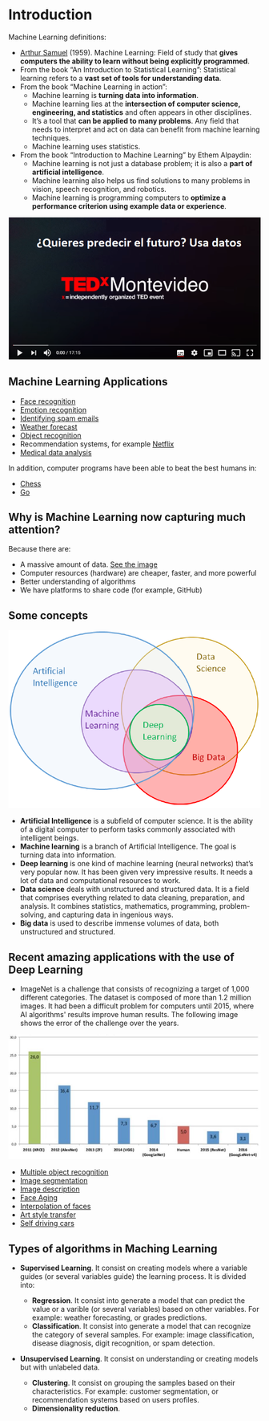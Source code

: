 # Introduction

Machine Learning definitions:

- [Arthur Samuel](https://es.wikipedia.org/wiki/Arthur_L._Samuel) (1959). Machine Learning: Field of study that **gives computers the ability to learn without being explicitly programmed**.
- From the book “An Introduction to Statistical Learning”: Statistical learning refers to a **vast set of tools for understanding data**.
- From the book “Machine Learning in action”:
  - Machine learning is **turning data into information**.
  - Machine learning lies at the **intersection of computer science, engineering, and statistics** and often appears in other disciplines.
  - It’s a tool that **can be applied to many problems**. Any field that needs to interpret and act on data can benefit from machine learning techniques.
  - Machine learning uses statistics.
- From the book “Introduction to Machine Learning” by Ethem Alpaydin:
  - Machine learning is not just a database problem; it is also a **part of artificial intelligence**.
  - Machine learning also helps us find solutions to many problems in vision, speech recognition, and robotics.
  - Machine learning is programming computers to **optimize a performance criterion using example data or experience**.


[![Watch the video](images/1_video.png)](https://youtu.be/1iqh1B1OZAg) 

## Machine Learning Applications

- [Face recognition](https://www.google.com/search?q=face+recognition&safe=strict&rlz=1C1SQJL_enMX896MX896&sxsrf=ALeKk02HE65u5YMjiZ411PRbRNGwaTeXKA:1608154734698&source=lnms&tbm=isch&sa=X&ved=2ahUKEwi--9Gdu9PtAhUC7awKHaJKC4IQ_AUoAXoECAIQAw&biw=837&bih=492&dpr=1.25)
- [Emotion recognition](https://www.google.com/search?q=emotion+recognition&tbm=isch&ved=2ahUKEwjQ-Ljnu9PtAhVOR6wKHafLBq0Q2-cCegQIABAA&oq=emotion+recognition&gs_lcp=CgNpbWcQAzIECAAQQzICCAAyBAgAEB4yBAgAEB4yBAgAEB4yBAgAEB4yBAgAEB4yBAgAEB4yBAgAEB4yBAgAEB46BAgjECc6BQgAELEDOggIABCxAxCDAToHCAAQsQMQQ1CouQpYkMoKYLjLCmgAcAB4AIABpgOIAcIWkgEKMS4xNi4wLjEuMZgBAKABAaoBC2d3cy13aXotaW1nwAEB&sclient=img&ei=CX_aX5DQHM6OsQWnl5voCg&bih=492&biw=837&rlz=1C1SQJL_enMX896MX896&safe=strict)
- [Identifying spam emails](https://www.google.com/search?q=Identifying+spam+emails&tbm=isch&safe=strict&rlz=1C1SQJL_enMX896MX896&hl=es&sa=X&ved=2ahUKEwj26PDhvNPtAhWIWKwKHQtpAq4QBXoECAEQLQ&biw=823&bih=478)
- [Weather forecast](https://www.google.com/search?q=Weather+forecast&tbm=isch&ved=2ahUKEwi4hIv7vNPtAhUBOa0KHXrmAwMQ2-cCegQIABAA&oq=Wheather+forecast&gs_lcp=CgNpbWcQA1AAWABgr7sBaABwAHgAgAEAiAEAkgEAmAEAqgELZ3dzLXdpei1pbWc&sclient=img&ei=P4DaX_joBYHytAX6zI8Y&bih=478&biw=823&rlz=1C1SQJL_enMX896MX896&safe=strict&hl=es)
- [Object recognition](https://www.google.com/search?q=Object+recognition&tbm=isch&ved=2ahUKEwjYqeWHvdPtAhWXYqwKHb4JBJQQ2-cCegQIABAA&oq=Object+recognition&gs_lcp=CgNpbWcQAzICCAAyBAgAEB4yBAgAEB4yBAgAEB4yBAgAEB4yBAgAEB4yBAgAEB4yBAgAEB4yBAgAEB4yBAgAEB46BAgjECc6BQgAELEDOgQIABBDOggIABCxAxCDAVDhkAFYoaMBYMekAWgAcAB4AIAB4gGIAesXkgEGMC4xMS42mAEAoAEBqgELZ3dzLXdpei1pbWfAAQE&sclient=img&ei=WYDaX5iZLZfFsQW-k5CgCQ&bih=478&biw=823&rlz=1C1SQJL_enMX896MX896&safe=strict&hl=es)
- Recommendation systems, for example [Netflix](https://www.topbots.com/netflix-movie-recommender-system-rework/)
- [Medical data analysis](https://www.datapine.com/blog/big-data-examples-in-healthcare/)

In addition, computer programs have been able to beat the best humans in:
- [Chess](https://www.bbc.com/news/av/world-us-canada-39888639)
- [Go](https://fortune.com/2016/03/12/googles-go-computer-vs-human/#:~:text=In%20a%20decisive%20step%20forward,of%20Go's%20most%20dominant%20players.)

## Why is Machine Learning now capturing much attention?

Because there are:
- A massive amount of data. [See the image](https://www.visualcapitalist.com/every-minute-internet-2020/)
- Computer resources (hardware) are cheaper, faster, and more powerful
- Better understanding of algorithms
- We have platforms to share code (for example, GitHub)

## Some concepts

![](/images/1_concepts.png)

- **Artificial Intelligence** is a subfield of computer science. It is the ability of a digital computer to perform tasks commonly associated with intelligent beings.
- **Machine learning** is a branch of Artificial Intelligence. The goal is turning data into information.
- **Deep learning** is one kind of machine learning (neural networks) that’s very popular now. It has been given very impressive results. It needs a lot of data and computational resources to work.
- **Data science** deals with unstructured and structured data. It is a field that comprises everything related to data cleaning, preparation, and analysis. It combines statistics, mathematics, programming, problem-solving, and capturing data in ingenious ways.
- **Big data** is used to describe immense volumes of data, both unstructured and structured.

## Recent amazing applications with the use of Deep Learning

- ImageNet is a challenge that consists of recognizing a target of 1,000 different categories. The dataset is composed of more than 1.2 million images. It had been a difficult problem for computers until 2015, where AI algorithms' results improve human results. The following image shows the error of the challenge over the years.

![](/images/1_imagenet_error.png)

- [Multiple object recognition](https://www.google.com/search?q=multiple+object+recognition&tbm=isch&ved=2ahUKEwiX98TVn9jtAhWa6KwKHZHJCAcQ2-cCegQIABAA&oq=multiple+object+recognition&gs_lcp=CgNpbWcQAzIECCMQJ1CPCVjBDWDrD2gAcAB4AIABxgGIAfoCkgEDMC4ymAEAoAEBqgELZ3dzLXdpei1pbWfAAQE&sclient=img&ei=ngDdX5ewGZrRswWRk6M4&bih=500&biw=1088&rlz=1C1SQJL_enMX896MX896&safe=strict)
- [Image segmentation](https://www.google.com/search?q=image+segmentation&tbm=isch&ved=2ahUKEwjK_7TYn9jtAhWD6KwKHYe5CX4Q2-cCegQIABAA&oq=image+segmentation&gs_lcp=CgNpbWcQAzICCAAyAggAMgIIADICCAAyBAgAEB4yBAgAEB4yBAgAEB4yBAgAEB4yBAgAEB4yBAgAEB46BAgjECc6BAgAEENQge4HWNz7B2Dw_AdoAHAAeAGAAecCiAG7EpIBBzEuOS4zLjGYAQCgAQGqAQtnd3Mtd2l6LWltZ8ABAQ&sclient=img&ei=pADdX8qdG4PRswWH86bwBw&bih=500&biw=1088&rlz=1C1SQJL_enMX896MX896&safe=strict)
- [Image description](https://www.google.com/search?q=image+description+deep+learning&tbm=isch&ved=2ahUKEwjqpu-koNjtAhU1oK0KHc-hA50Q2-cCegQIABAA&oq=image+description+deep+learning&gs_lcp=CgNpbWcQAzoCCAA6BAgAEB46BAgAEBM6CAgAEAgQHhATUJAHWNoZYPkZaAFwAHgAgAG5AYgB9QySAQQyLjEymAEAoAEBqgELZ3dzLXdpei1pbWfAAQE&sclient=img&ei=RAHdX-r0L7XAtgXPw47oCQ&bih=500&biw=1088&rlz=1C1SQJL_enMX896MX896&safe=strict)
- [Face Aging](https://www.google.com/search?q=face+aging+deep+learning&tbm=isch&ved=2ahUKEwiK4OWnoNjtAhUEWKwKHRcDDIMQ2-cCegQIABAA&oq=face+aging+deep+learning&gs_lcp=CgNpbWcQAzoGCAAQBxAeOgYIABAIEB46CAgAEAgQBxAeUJOlAVjcrgFg0b0BaABwAHgBgAHsAogB4A2SAQcwLjcuMi4xmAEAoAEBqgELZ3dzLXdpei1pbWfAAQE&sclient=img&ei=SgHdX4qTOISwsQWXhrCYCA&bih=500&biw=1088&rlz=1C1SQJL_enMX896MX896&safe=strict)
- [Interpolation of faces](https://www.google.com/search?q=interpolation+of+faces+deep+learning&tbm=isch&ved=2ahUKEwi695u0oNjtAhUJSawKHYWMDlQQ2-cCegQIABAA&oq=interpolation+of+faces+deep+learning&gs_lcp=CgNpbWcQAzoGCAAQBxAeOggIABAIEAcQHlCUjgFY-6MBYKClAWgCcAB4AIABiQGIAfoVkgEEMS4yM5gBAKABAaoBC2d3cy13aXotaW1nwAEB&sclient=img&ei=ZAHdX7q1O4mSsQWFmbqgBQ&bih=500&biw=1088&rlz=1C1SQJL_enMX896MX896&safe=strict)
- [Art style transfer](https://www.google.com/search?q=art+style+transfer&tbm=isch&ved=2ahUKEwiC3NK_oNjtAhUGTa0KHWapB2cQ2-cCegQIABAA&oq=art+style+transfer&gs_lcp=CgNpbWcQAzIECAAQEzIICAAQBRAeEBMyCAgAEAgQHhATOgQIIxAnOgQIABBDOgUIABCxAzoICAAQsQMQgwE6AggAOgQIABAeOgYIABAFEB46BggAEAgQHlCboAFY27QBYLO2AWgAcAB4AIABnwGIAZ0RkgEEMC4xOJgBAKABAaoBC2d3cy13aXotaW1nwAEB&sclient=img&ei=fAHdX4KuOYaatQXm0p64Bg&bih=500&biw=1088&rlz=1C1SQJL_enMX896MX896&safe=strict)
- [Self driving cars](https://www.google.com/search?q=self+driving+cars&tbm=isch&ved=2ahUKEwjL7sPZoNjtAhUygE4HHSpuAIwQ2-cCegQIABAA&oq=self+driving+cars&gs_lcp=CgNpbWcQAzICCAAyBAgAEB4yBAgAEB4yBAgAEB4yBAgAEB4yBAgAEB4yBAgAEB4yBAgAEB4yBAgAEB4yBAgAEB46BAgjECc6CAgAELEDEIMBOgUIABCxAzoECAAQQzoHCAAQsQMQQ1CRlwFYmKgBYIiqAWgAcAB4AIABf4gBqw-SAQQwLjE3mAEAoAEBqgELZ3dzLXdpei1pbWfAAQE&sclient=img&ei=swHdX4vJDbKAuuoPqtyB4Ag&bih=500&biw=1088&rlz=1C1SQJL_enMX896MX896&safe=strict)

## Types of algorithms in Maching Learning

- **Supervised Learning**. It consist on creating models where a variable guides (or several variables guide) the learning process. It is divided into:
  - **Regression**. It consist into generate a model that can predict the value or a varible (or several variables) based on other variables. For example: weather forecasting, or grades predictions.
  - **Classification**. It consist into generate a model that can recognize the category of several samples. For example: image classification, disease diagnosis, digit recognition, or spam detection.

- **Unsupervised Learning**. It consist on understanding or creating models but with unlabeled data. 
  - **Clustering**. It consist on grouping the samples based on their characteristics. For example: customer segmentation, or recommendation systems based on users profiles.
  - **Dimensionality reduction**. 
